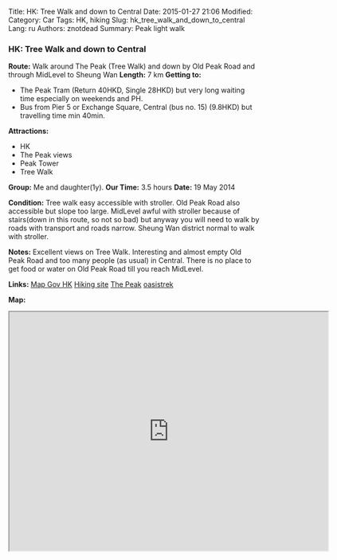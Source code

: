 Title: HK: Tree Walk and down to Central
Date: 2015-01-27 21:06
Modified: 
Category: Car
Tags: HK,  hiking
Slug: hk_tree_walk_and_down_to_central
Lang: ru
Authors: znotdead
Summary: Peak light walk

### HK: Tree Walk and down to Central

**Route:** Walk around The Peak (Tree Walk) and down by Old Peak Road and through MidLevel to Sheung Wan
**Length:** 7 km
**Getting to:**
- The Peak Tram (Return 40HKD, Single 28HKD) but very long waiting time especially on weekends and PH.
- Bus from Pier 5 or Exchange Square, Central (bus no. 15) (9.8HKD) but travelling time min 40min.

**Attractions:**
- HK
- The Peak views
- Peak Tower
- Tree Walk

**Group:** Me and daughter(1y).
**Our Time:** 3.5 hours
**Date:** 19 May 2014

**Condition:** Tree walk easy accessible with stroller. Old Peak Road also accessible but slope too large. MidLevel awful with stroller because  of stairs(down in this route, so not so bad) but anyway you will need to walk by roads with transport and roads narrow. Sheung Wan district normal to walk with stroller.

**Notes:** Excellent views on Tree Walk. Interesting and almost empty Old Peak Road and too many people (as usual) in Central. There is no place to get food or water on Old Peak Road till you reach MidLevel.

**Links:**
[Map Gov HK](http://www2.map.gov.hk/gih3/view/index.jsp)
[Hiking site](http://hiking.gov.hk/eng)
[The Peak](http://www.thepeak.com.hk)
[oasistrek](http://www.oasistrek.com)

**Map:**
<iframe src="https://www.google.com/maps/d/embed?mid=zLClmVqlU_kM.k4wXfXOMeTe8" width="640" height="480"></iframe>
